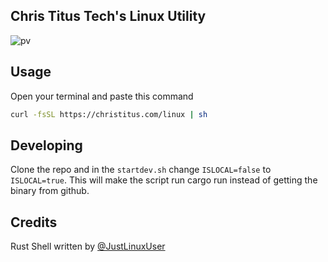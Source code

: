 ## Chris Titus Tech's Linux Utility

![pv](https://i.imgur.com/quoAwXf.png)

## Usage

Open your terminal and paste this command
```bash
curl -fsSL https://christitus.com/linux | sh
```

## Developing
Clone the repo and in the `startdev.sh` change `ISLOCAL=false` to `ISLOCAL=true`. This will make the script run cargo run instead of getting the binary from github.

## Credits
Rust Shell written by [@JustLinuxUser](https://github.com/JustLinuxUser)
